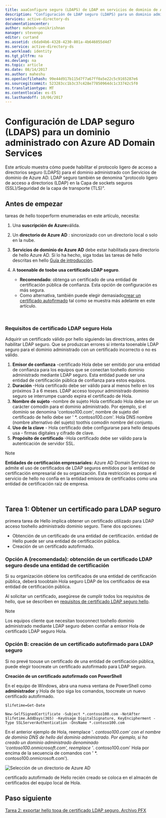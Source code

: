 ```yaml
---
title: aaaConfigure seguro (LDAPS) de LDAP en servicios de dominio de AD de Azure | Documentos de Microsoft
description: "Configuración de LDAP seguro (LDAPS) para un dominio administrado con Servicios de dominio de Azure AD"
services: active-directory-ds
documentationcenter: 
author: mahesh-unnikrishnan
manager: stevenpo
editor: curtand
ms.assetid: c6da94b6-4328-4230-801a-4b646055d4d7
ms.service: active-directory-ds
ms.workload: identity
ms.tgt_pltfrm: na
ms.devlang: na
ms.topic: article
ms.date: 08/14/2017
ms.author: maheshu
ms.openlocfilehash: 99e44d917b115d7f7a67ff0a5e22c5c9165287e6
ms.sourcegitcommit: 523283cc1b3c37c428e77850964dc1c33742c5f0
ms.translationtype: MT
ms.contentlocale: es-ES
ms.lasthandoff: 10/06/2017
---
```

# <a name="configure-secure-ldap-ldaps-for-an-azure-ad-domain-services-managed-domain"></a>Configuración de LDAP seguro (LDAPS) para un dominio administrado con Azure AD Domain Services
Este artículo muestra cómo puede habilitar el protocolo ligero de acceso a directorios seguro (LDAPS) para el dominio administrado con Servicios de dominio de Azure AD. LDAP seguro también se denomina "protocolo ligero de acceso a directorios (LDAP) en la Capa de sockets seguros (SSL)/Seguridad de la capa de transporte (TLS)".

## <a name="before-you-begin"></a>Antes de empezar
tareas de hello tooperform enumeradas en este artículo, necesita:

1. Una **suscripción de Azure**válida.
2. Un **directorio de Azure AD** : sincronizado con un directorio local o solo en la nube.
3. **Servicios de dominio de Azure AD** debe estar habilitada para directorio de hello Azure AD. Si lo ha hecho, siga todas las tareas de hello descritas en hello [Guía de introducción](active-directory-ds-getting-started.md).
4. A **tooenable de toobe usa certificado LDAP seguro**.

   * **Recomendado**: obtenga un certificado de una entidad de certificación pública de confianza. Esta opción de configuración es más segura.
   * Como alternativa, también puede elegir demasiado[crear un certificado autofirmado](#task-1---obtain-a-certificate-for-secure-ldap) tal como se muestra más adelante en este artículo.

<br>

### <a name="requirements-for-hello-secure-ldap-certificate"></a>Requisitos de certificado LDAP seguro Hola
Adquirir un certificado válido por hello siguiendo las directrices, antes de habilitar LDAP seguro. Que se produzcan errores si intenta tooenable LDAP seguro para el dominio administrado con un certificado incorrecto o no es válido.

1. **Emisor de confianza** -certificado Hola debe ser emitido por una entidad de confianza para los equipos que se conectan toohello dominio administrado mediante LDAP seguro. Esta entidad puede ser una entidad de certificación pública de confianza para estos equipos.
2. **Duración** -Hola certificado debe ser válido para al menos hello en los próximos 3 a 6 meses. LDAP acceso tooyour administrado dominio seguro se interrumpe cuando expira el certificado de Hola.
3. **Nombre de sujeto** -nombre de sujeto Hola certificado Hola debe ser un carácter comodín para el dominio administrado. Por ejemplo, si el dominio se denomina 'contoso100.com', nombre de sujeto del certificado de hello debe ser ' *. contoso100.com'. Hola DNS nombre (nombre alternativo del sujeto) toothis comodín nombre del conjunto.
4. **Uso de la clave** - Hola certificado debe configurarse para hello después usa - firmas digitales y cifrado de clave.
5. **Propósito de certificado** -Hola certificado debe ser válido para la autenticación de servidor SSL.

> [!NOTE]
> **Entidades de certificación empresariales:** Azure AD Domain Services no admite el uso de certificados de LDAP seguros emitidos por la entidad de certificación empresarial de su organización. Esta restricción es porque el servicio de hello no confía en la entidad emisora de certificados como una entidad de certificación raíz de empresa. 
>
>

<br>

## <a name="task-1---obtain-a-certificate-for-secure-ldap"></a>Tarea 1: Obtener un certificado para LDAP seguro
primera tarea de Hello implica obtener un certificado utilizado para LDAP acceso toohello administrado dominio seguro. Tiene dos opciones:

* Obtención de un certificado de una entidad de certificación. entidad de Hello puede ser una entidad de certificación pública.
* Creación de un certificado autofirmado.

### <a name="option-a-recommended---obtain-a-secure-ldap-certificate-from-a-certification-authority"></a>Opción A (recomendada): obtención de un certificado LDAP seguro desde una entidad de certificación
Si su organización obtiene los certificados de una entidad de certificación pública, deberá tooobtain Hola seguro LDAP de los certificados de esa entidad de certificación pública.

Al solicitar un certificado, asegúrese de cumplir todos los requisitos de hello, que se describen en [requisitos de certificado LDAP seguro hello](#requirements-for-the-secure-ldap-certificate).

> [!NOTE]
> Los equipos cliente que necesitan tooconnect toohello dominio administrado mediante LDAP seguro deben confiar a emisor Hola de certificado LDAP seguro Hola.
>
>

### <a name="option-b---create-a-self-signed-certificate-for-secure-ldap"></a>Opción B: creación de un certificado autofirmado para LDAP seguro
Si no prevé toouse un certificado de una entidad de certificación pública, puede elegir toocreate un certificado autofirmado para LDAP seguro.

**Creación de un certificado autofirmado con PowerShell**

En el equipo de Windows, abra una nueva ventana de PowerShell como **administrador** y Hola de tipo siga los comandos, toocreate un nuevo certificado autofirmado.

    $lifetime=Get-Date

    New-SelfSignedCertificate -Subject *.contoso100.com -NotAfter $lifetime.AddDays(365) -KeyUsage DigitalSignature, KeyEncipherment -Type SSLServerAuthentication -DnsName *.contoso100.com

En el anterior ejemplo de Hola, reemplace '*. contoso100.com' con el nombre de dominio DNS de hello del dominio administrado. Por ejemplo, si ha creado un dominio administrado denominado 'contoso100.onmicrosoft.com', reemplace '*. contoso100.com' Hola por encima de la secuencia de comandos con ' *. contoso100.onmicrosoft.com').

![Selección de un directorio de Azure AD](./media/active-directory-domain-services-admin-guide/secure-ldap-powershell-create-self-signed-cert.png)

certificado autofirmado de Hello recién creado se coloca en el almacén de certificados del equipo local de Hola.


## <a name="next-step"></a>Paso siguiente
[Tarea 2: exportar hello tooa de certificado LDAP seguro. Archivo PFX](active-directory-ds-admin-guide-configure-secure-ldap-export-pfx.md)
